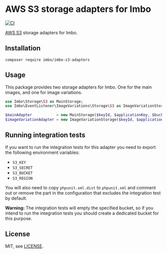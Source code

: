 # AWS S3 storage adapters for Imbo

[![CI](https://github.com/imbo/imbo-s3-adapters/workflows/CI/badge.svg)](https://github.com/imbo/imbo-s3-adapters/actions?query=workflow%3ACI)

[AWS S3](https://aws.amazon.com/s3/) storage adapters for Imbo.

## Installation

    composer require imbo/imbo-s3-adapters

## Usage

This package provides two storage adapters for Imbo. One for the main images, and one for image variations.

```php
use Imbo\Storage\S3 as MainStorage;
use Imbo\EventListener\ImageVariations\Storage\S3 as ImageVariationStorage;

$mainAdapter           = new MainStorage($keyId, $applicationKey, $bucketId, $bucketName);
$imageVariationAdapter = new ImageVariationStorage($keyId, $applicationKey, $bucketId, $bucketName);
```

## Running integration tests

If you want to run the integration tests for this adapter you need to export the following environment variables:

- `S3_KEY`
- `S3_SECRET`
- `S3_BUCKET`
- `S3_REGION`

You will also need to copy `phpunit.xml.dist` to `phpunit.xml` and comment out or remove the part in the configuration that excludes the integration test by default.

**Warning:** The integration tests will empty the specified bucket, so if you intend to run the integration tests you should create a dedicated bucket for this purpose.

## License

MIT, see [LICENSE](LICENSE).